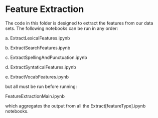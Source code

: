 # Feature Extraction

The code in this folder is designed to extract the features from our data sets. The following notebooks can be run in any order:

a. ExtractLexicalFeatures.ipynb

b. ExtractSearchFeatures.ipynb

c. ExtractSpellingAndPunctuation.ipynb

d. ExtractSyntaticalFeatures.ipynb

e. ExtractVocabFeatures.ipynb

but all must be run before running:

FeatureExtractionMain.ipynb

which aggregates the output from all the Extract[featureType].ipynb notebooks.
